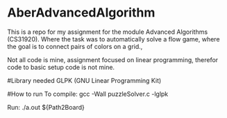 # AberAdvancedAlgorithm
This is a repo for my assignment for the module Advanced Algorithms (CS31920). Where the task was to automatically solve a flow game, where the goal is to connect pairs of colors on a grid.,

Not all code is mine, assignment focused on linear programming, therefor code to basic setup code is not mine.

#Library needed
GLPK (GNU Linear Programming Kit)

#How to run
To compile:
gcc -Wall puzzleSolver.c -lglpk

Run:
./a.out ${Path2Board}